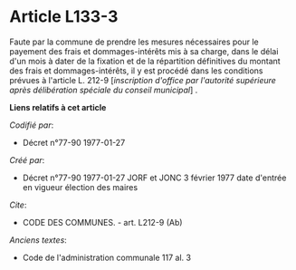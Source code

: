 # Article L133-3

Faute par la commune de prendre les mesures nécessaires pour le payement des frais et dommages-intérêts mis à sa charge, dans
le délai d'un mois à dater de la fixation et de la répartition définitives du montant des frais et dommages-intérêts, il y
est procédé dans les conditions prévues à l'article L. 212-9 [*inscription d'office par l'autorité supérieure après
délibération spéciale du conseil municipal*] .

**Liens relatifs à cet article**

_Codifié par_:

  - Décret n°77-90 1977-01-27

_Créé par_:

  - Décret n°77-90 1977-01-27 JORF et JONC 3 février 1977 date d'entrée en vigueur élection des maires

_Cite_:

  - CODE DES COMMUNES. - art. L212-9 (Ab)

_Anciens textes_:

  - Code de l'administration communale 117 al. 3
